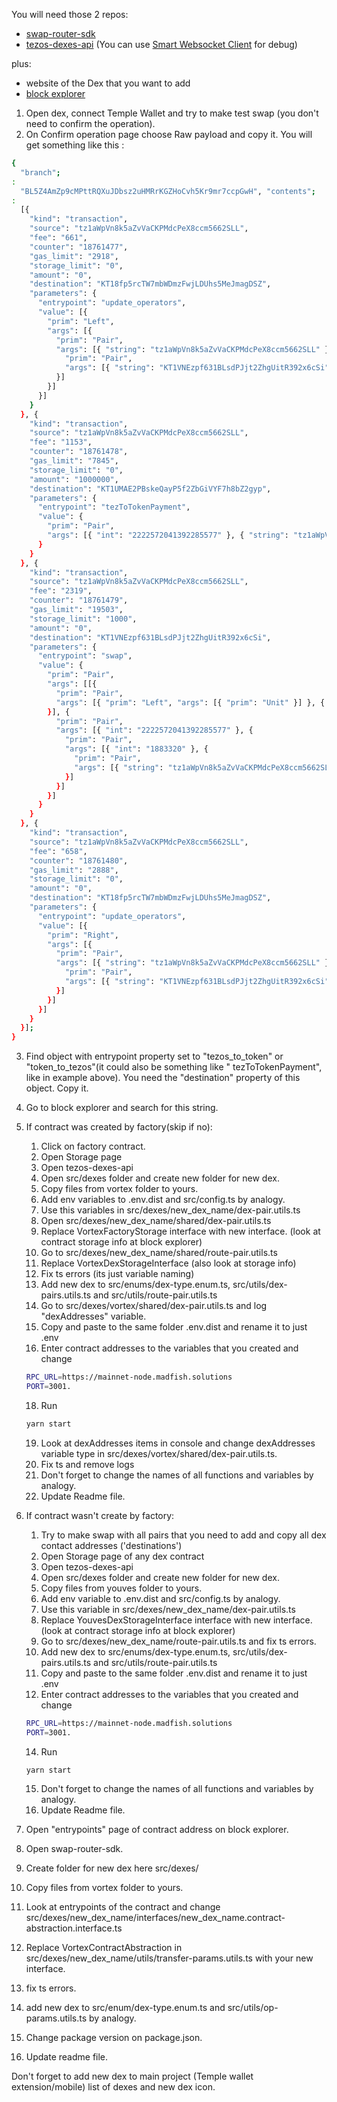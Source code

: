 You will need those 2 repos:

- [swap-router-sdk](https://github.com/madfish-solutions/swap-router-sdk)
- [tezos-dexes-api](https://github.com/madfish-solutions/tezos-dexes-api) (You can use [Smart Websocket Client](https://chrome.google.com/webstore/detail/smart-websocket-client/omalebghpgejjiaoknljcfmglgbpocdp) for debug)

plus:

- website of the Dex that you want to add
- [block explorer](https://tzkt.io/)

1. Open dex, connect Temple Wallet and try to make test swap (you don't need to confirm the operation).
2. On Confirm operation page choose Raw payload and copy it.
   You will get something like this :

```bash
{
  "branch";
:
  "BL5Z4AmZp9cMPttRQXuJDbsz2uHMRrKGZHoCvh5Kr9mr7ccpGwH", "contents";
:
  [{
    "kind": "transaction",
    "source": "tz1aWpVn8k5aZvVaCKPMdcPeX8ccm5662SLL",
    "fee": "661",
    "counter": "18761477",
    "gas_limit": "2918",
    "storage_limit": "0",
    "amount": "0",
    "destination": "KT18fp5rcTW7mbWDmzFwjLDUhs5MeJmagDSZ",
    "parameters": {
      "entrypoint": "update_operators",
      "value": [{
        "prim": "Left",
        "args": [{
          "prim": "Pair",
          "args": [{ "string": "tz1aWpVn8k5aZvVaCKPMdcPeX8ccm5662SLL" }, {
            "prim": "Pair",
            "args": [{ "string": "KT1VNEzpf631BLsdPJjt2ZhgUitR392x6cSi" }, { "int": "1" }]
          }]
        }]
      }]
    }
  }, {
    "kind": "transaction",
    "source": "tz1aWpVn8k5aZvVaCKPMdcPeX8ccm5662SLL",
    "fee": "1153",
    "counter": "18761478",
    "gas_limit": "7845",
    "storage_limit": "0",
    "amount": "1000000",
    "destination": "KT1UMAE2PBskeQayP5f2ZbGiVYF7h8bZ2gyp",
    "parameters": {
      "entrypoint": "tezToTokenPayment",
      "value": {
        "prim": "Pair",
        "args": [{ "int": "2222572041392285577" }, { "string": "tz1aWpVn8k5aZvVaCKPMdcPeX8ccm5662SLL" }]
      }
    }
  }, {
    "kind": "transaction",
    "source": "tz1aWpVn8k5aZvVaCKPMdcPeX8ccm5662SLL",
    "fee": "2319",
    "counter": "18761479",
    "gas_limit": "19503",
    "storage_limit": "1000",
    "amount": "0",
    "destination": "KT1VNEzpf631BLsdPJjt2ZhgUitR392x6cSi",
    "parameters": {
      "entrypoint": "swap",
      "value": {
        "prim": "Pair",
        "args": [[{
          "prim": "Pair",
          "args": [{ "prim": "Left", "args": [{ "prim": "Unit" }] }, { "int": "36" }]
        }], {
          "prim": "Pair",
          "args": [{ "int": "2222572041392285577" }, {
            "prim": "Pair",
            "args": [{ "int": "1883320" }, {
              "prim": "Pair",
              "args": [{ "string": "tz1aWpVn8k5aZvVaCKPMdcPeX8ccm5662SLL" }, { "string": "1652193014" }]
            }]
          }]
        }]
      }
    }
  }, {
    "kind": "transaction",
    "source": "tz1aWpVn8k5aZvVaCKPMdcPeX8ccm5662SLL",
    "fee": "658",
    "counter": "18761480",
    "gas_limit": "2888",
    "storage_limit": "0",
    "amount": "0",
    "destination": "KT18fp5rcTW7mbWDmzFwjLDUhs5MeJmagDSZ",
    "parameters": {
      "entrypoint": "update_operators",
      "value": [{
        "prim": "Right",
        "args": [{
          "prim": "Pair",
          "args": [{ "string": "tz1aWpVn8k5aZvVaCKPMdcPeX8ccm5662SLL" }, {
            "prim": "Pair",
            "args": [{ "string": "KT1VNEzpf631BLsdPJjt2ZhgUitR392x6cSi" }, { "int": "1" }]
          }]
        }]
      }]
    }
  }];
}

```

3. Find object with entrypoint property set to "tezos_to_token" or "token_to_tezos"(it could also be something like "
   tezToTokenPayment", like in example above). You need the "destination" property of this object. Copy it.
4. Go to block explorer and search for this string.

5. If contract was created by factory(skip if no):
    1. Click on factory contract.
    2. Open Storage page
    3. Open tezos-dexes-api
    4. Open src/dexes folder and create new folder for new dex.
    5. Copy files from vortex folder to yours.
    6. Add env variables to .env.dist and src/config.ts by analogy.
    7. Use this variables in src/dexes/new_dex_name/dex-pair.utils.ts
    8. Open src/dexes/new_dex_name/shared/dex-pair.utils.ts
    9. Replace VortexFactoryStorage interface with new interface. (look at contract storage info at block explorer)
    10. Go to src/dexes/new_dex_name/shared/route-pair.utils.ts
    11. Replace VortexDexStorageInterface (also look at storage info)
    12. Fix ts errors (its just variable naming)
    13. Add new dex to src/enums/dex-type.enum.ts, src/utils/dex-pairs.utils.ts and src/utils/route-pair.utils.ts
    14. Go to src/dexes/vortex/shared/dex-pair.utils.ts and log "dexAddresses" variable.
    15. Copy and paste to the same folder .env.dist and rename it to just .env
    16. Enter contract addresses to the variables that you created and change
    ```bash
    RPC_URL=https://mainnet-node.madfish.solutions
    PORT=3001.
    ```
    18. Run
    ```bash
   yarn start
    ```
    19. Look at dexAddresses items in console and change dexAddresses variable type in src/dexes/vortex/shared/dex-pair.utils.ts.
    20. Fix ts and remove logs
    21. Don't forget to change the names of all functions and variables by analogy.
    22. Update Readme file.

6. If contract wasn't create by factory:
    1. Try to make swap with all pairs that you need to add and copy all dex contact addresses ('destinations')
    2. Open Storage page of any dex contract
    3. Open tezos-dexes-api
    4. Open src/dexes folder and create new folder for new dex.
    5. Copy files from youves folder to yours.
    6. Add env variable to .env.dist and src/config.ts by analogy.
    7. Use this variable in src/dexes/new_dex_name/dex-pair.utils.ts
    9. Replace YouvesDexStorageInterface interface with new interface. (look at contract storage info at block explorer)
    10. Go to src/dexes/new_dex_name/route-pair.utils.ts and fix ts errors.
    11. Add new dex to src/enums/dex-type.enum.ts, src/utils/dex-pairs.utils.ts and src/utils/route-pair.utils.ts
    12. Copy and paste to the same folder .env.dist and rename it to just .env
    13. Enter contract addresses to the variables that you created and change
    ```bash
   RPC_URL=https://mainnet-node.madfish.solutions
   PORT=3001.
    ```
    14. Run
    ```bash
   yarn start
    ```
    15. Don't forget to change the names of all functions and variables by analogy.
    16. Update Readme file.

8. Open "entrypoints" page of contract address on block explorer.
9. Open swap-router-sdk.
10. Create folder for new dex here src/dexes/
11. Copy files from vortex folder to yours.

12. Look at entrypoints of the contract and change
    src/dexes/new_dex_name/interfaces/new_dex_name.contract-abstraction.interface.ts
13. Replace VortexContractAbstraction in src/dexes/new_dex_name/utils/transfer-params.utils.ts with your new interface.
14. fix ts errors.
15. add new dex to src/enum/dex-type.enum.ts and src/utils/op-params.utils.ts by analogy.
16. Change package version on package.json.
17. Update readme file.

Don't forget to add new dex to main project (Temple wallet extension/mobile) list of dexes and new dex icon.
